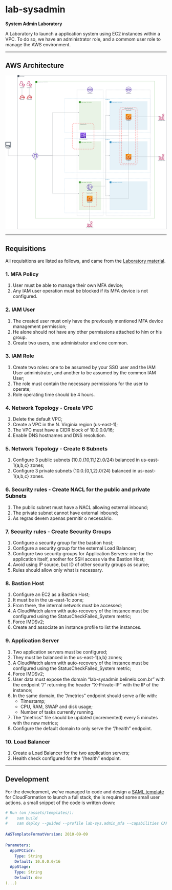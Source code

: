 # lab-sysadmin
**System Admin Laboratory**

A Laboratory to launch a application system using EC2 instances within a VPC. To do so, we have an administrator role, and a commom user role to manage the AWS environment. 

---

## AWS Architecture

![AWS Architecture](/assets/architecture/v2.png "AWS Architecture")

---

## Requisitions

All requisitions are listed as follows, and came from the [Laboratory material](/assets/material/).

### 1. MFA Policy

1. User must be able to manage their own MFA device;
2. Any IAM user operation must be blocked if its MFA device is not configured.

### 2. IAM User

1. The created user must only have the previously mentioned MFA device management permission;
2. He alone should not have any other permissions attached to him or his group.
3. Create two users, one administrator and one common.

### 3. IAM Role

1. Create two roles: one to be assumed by your SSO user and the IAM User administrator, and another to be assumed by the common IAM User;
2. The role must contain the necessary permissions for the user to operate;
3. Role operating time should be 4 hours.

### 4. Network Topology - Create VPC

1. Delete the default VPC;
2. Create a VPC in the N. Virginia region (us-east-1);
3. The VPC must have a CIDR block of 10.0.0.0/16;
4. Enable DNS hostnames and DNS resolution.

### 5. Network Topology - Create 6 Subnets

1. Configure 3 public subnets (10.0.{10,11,12}.0/24) balanced in us-east-1{a,b,c} zones;
2. Configure 3 private subnets (10.0.{0,1,2}.0/24) balanced in us-east-1{a,b,c} zones.

### 6. Security rules - Create NACL for the public and private Subnets

1. The public subnet must have a NACL allowing external inbound;
2. The private subnet cannot have external inbound;
3. As regras devem apenas permitir o necessário.

### 7. Security rules - Create Security Groups

1. Configure a security group for the bastion host;
2. Configure a security group for the external Load Balancer;
3. Configure two security groups for Application Servers: one for the application itself, another for SSH access via the Bastion Host;
4. Avoid using IP source, but ID of other security groups as source;
5. Rules should allow only what is necessary.

### 8. Bastion Host

1. Configure an EC2 as a Bastion Host;
2. It must be in the us-east-1c zone;
3. From there, the internal network must be accessed;
4. A CloudWatch alarm with auto-recovery of the instance must be configured using the StatusCheckFailed_System metric;
5. Force IMDSv2;
6. Create and associate an instance profile to list the instances.

### 9. Application Server

1. Two application servers must be configured;
2. They must be balanced in the us-east-1{a,b} zones;
3. A CloudWatch alarm with auto-recovery of the instance must be configured using the StatusCheckFailed_System metric;
4. Force IMDSv2;
5. User data must expose the domain “lab-sysadmin.belinelo.com.br” with the endpoint “/“ returning the header “X-Private-IP” with the IP of the instance;
6. In the same domain, the “/metrics” endpoint should serve a file with:
    - Timestamp;
    - CPU, RAM, SWAP and disk usage;
    - Number of tasks currently running.
7. The “/metrics” file should be updated (incremented) every 5 minutes with the new metrics;
8. Configure the default domain to only serve the “/health” endpoint.

### 10. Load Balancer

1. Create a Load Balancer for the two application servers;
2. Health check configured for the “/health” endpoint.

---

## Development

For the development, we've managed to code and design a [SAML template](/assets/templates/template.yaml) for CloudFormation to launch a full stack, the is required some small user actions. a small snippet of the code is written down:

```yaml
# Run (on /assets/templates/):
#    sam build
#    sam deploy --guided --profile lab-sys.admin_mfa --capabilities CAPABILITY_NAMED_IAM

AWSTemplateFormatVersion: 2010-09-09

Parameters:
  AppVPCCidr:
    Type: String
    Default: 10.0.0.0/16
  AppStage:
    Type: String
    Default: dev
(...)
```